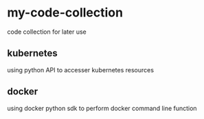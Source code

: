 # my-code-collection
code collection for later use

## kubernetes
using python API to accesser kubernetes resources

## docker 
using docker python sdk to perform docker command line function
